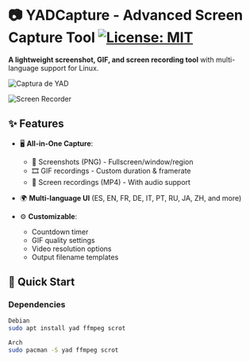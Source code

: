 # 📷 YADCapture - Advanced Screen Capture Tool [![License: MIT](https://img.shields.io/badge/License-MIT-yellow.svg)](https://opensource.org/licenses/MIT)

**A lightweight screenshot, GIF, and screen recording tool** with multi-language support for Linux.

![Captura de YAD](https://i.postimg.cc/NfV0S8hX/YADCapture.png)

![Screen Recorder](https://i.postimg.cc/1zM1hPgd/screen-recorder.png)

## ✨ Features

- 🖥️ **All-in-One Capture**:
  - 📸 Screenshots (PNG) - Fullscreen/window/region
  - 🎞️ GIF recordings - Custom duration & framerate
  - 🎥 Screen recordings (MP4) - With audio support

- 🌍 **Multi-language UI** (ES, EN, FR, DE, IT, PT, RU, JA, ZH, and more)

- ⚙️ **Customizable**:
  - Countdown timer
  - GIF quality settings
  - Video resolution options
  - Output filename templates

## 🚀 Quick Start

### Dependencies
```bash
Debian
sudo apt install yad ffmpeg scrot

Arch
sudo pacman -S yad ffmpeg scrot
